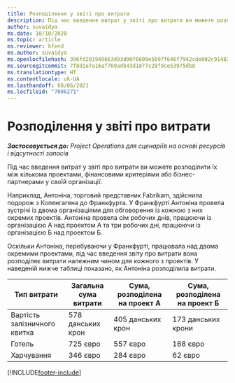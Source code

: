 ```yaml
---
title: Розподілення у звіті про витрати
description: Під час введення витрат у звіті про витрати ви можете розподілити їх між кількома проектами, юридичними особами або бізнес-партнерами у своїй організації.
author: suvaidya
ms.date: 10/10/2020
ms.topic: article
ms.reviewer: kfend
ms.author: suvaidya
ms.openlocfilehash: 396fd201949663d93d90f6609e5b97f646f7942cde002c91482fa7dc26c394ae
ms.sourcegitcommit: 7f8d1e7a16af769adb43d1877c28fdce53975db8
ms.translationtype: HT
ms.contentlocale: uk-UA
ms.lasthandoff: 08/06/2021
ms.locfileid: "7006271"
---
```

# <a name="distributions-on-an-expense-report"></a>Розподілення у звіті про витрати

_**Застосовується до:** Project Operations для сценаріїв на основі ресурсів і відсутності запасів_

Під час введення витрат у звіті про витрати ви можете розподілити їх між кількома проектами, фінансовими критеріями або бізнес-партнерами у своїй організації.

Наприклад, Антоніна, торговий представник Fabrikam, здійснила подорож з Копенгагена до Франкфурта. У Франкфурті Антоніна провела зустрічі із двома організаціями для обговорення із кожною з них окремих проектів. Антоніна провела сім робочих днів, працюючи із організацією А над проектом А та три робочих дні, працюючи із організацією Б над проектом Б.

Оскільки Антоніна, перебуваючи у Франкфурті, працювала над двома окремими проектами, під час введення звіту про витрати вона розподіляє витрати належним чином для кожного з проектів. У наведеній нижче таблиці показано, як Антоніна розподілила витрати.

| Тип витрати | Загальна сума витрати | Сума, розподілена на проект А | Сума, розподілена на проект Б |
|--------------|----------------------|---------------------------------|---------------------------------|
| Вартість залізничного квитка   | 578 данських крон              | 405 данських крон                         | 173 данських крони                         |
| Готель        | 725 євро              | 557 євро                         | 168 євро                         |
| Харчування        | 346 євро              | 284 євро                         | 62 євро                          |


[!INCLUDE[footer-include](../includes/footer-banner.md)]